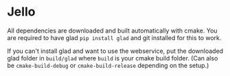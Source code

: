 # Jello

All dependencies are downloaded and built automatically with cmake. You are required to have glad `pip install glad` and git installed for this to work.

If you can't install glad and want to use the webservice, put the downloaded glad folder in `build/glad` where `build` is your cmake build folder. (Can also be `cmake-build-debug` or `cmake-build-release` depending on the setup.)


